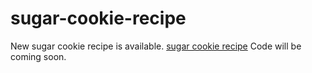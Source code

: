 # sugar-cookie-recipe
New sugar cookie recipe is available. <a href="https://metavideos.com/video/66739817/fruity-sugar-cookie-recipe">sugar cookie recipe</a>
Code will be coming soon.
